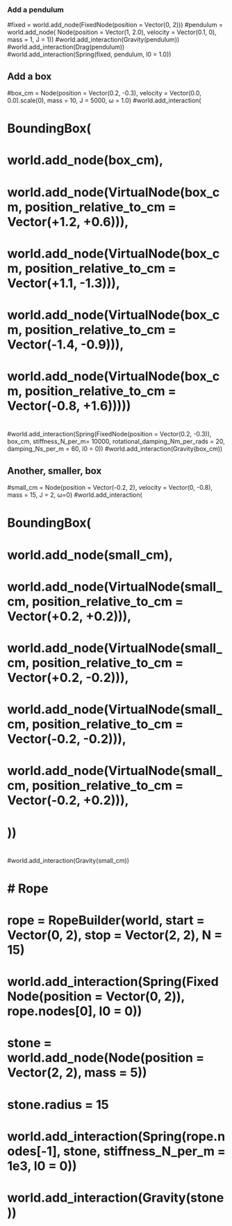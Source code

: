 
### Add a pendulum
#fixed    = world.add_node(FixedNode(position = Vector(0, 2)))
#pendulum = world.add_node(     Node(position = Vector(1, 2.0), velocity = Vector(0.1, 0), mass = 1, J = 1))
#world.add_interaction(Gravity(pendulum))
#world.add_interaction(Drag(pendulum))
#world.add_interaction(Spring(fixed, pendulum, l0 = 1.0))

## Add a box
#box_cm = Node(position = Vector(0.2, -0.3), velocity = Vector(0.0, 0.0).scale(0), mass = 10, J = 5000, ω = 1.0)
#world.add_interaction(
#        BoundingBox(
#            world.add_node(box_cm),
#            world.add_node(VirtualNode(box_cm, position_relative_to_cm = Vector(+1.2, +0.6))),
#            world.add_node(VirtualNode(box_cm, position_relative_to_cm = Vector(+1.1, -1.3))),
#            world.add_node(VirtualNode(box_cm, position_relative_to_cm = Vector(-1.4, -0.9))),
#            world.add_node(VirtualNode(box_cm, position_relative_to_cm = Vector(-0.8, +1.6)))))
#
#world.add_interaction(Spring(FixedNode(position = Vector(0.2, -0.3)), box_cm, stiffness_N_per_m= 10000, rotational_damping_Nm_per_rads = 20, damping_Ns_per_m = 60, l0 = 0))
#world.add_interaction(Gravity(box_cm))

## Another, smaller, box
#small_cm = Node(position = Vector(-0.2, 2), velocity = Vector(0, -0.8), mass = 15, J = 2, ω=0)
#world.add_interaction(
#        BoundingBox(
#            world.add_node(small_cm),
#            world.add_node(VirtualNode(small_cm, position_relative_to_cm = Vector(+0.2, +0.2))),
#            world.add_node(VirtualNode(small_cm, position_relative_to_cm = Vector(+0.2, -0.2))),
#            world.add_node(VirtualNode(small_cm, position_relative_to_cm = Vector(-0.2, -0.2))),
#            world.add_node(VirtualNode(small_cm, position_relative_to_cm = Vector(-0.2, +0.2))),
#            ))
#
#world.add_interaction(Gravity(small_cm))

# # Rope
# rope = RopeBuilder(world, start = Vector(0, 2), stop = Vector(2, 2), N = 15)
# world.add_interaction(Spring(FixedNode(position = Vector(0, 2)), rope.nodes[0], l0 = 0))
#
# stone = world.add_node(Node(position = Vector(2, 2), mass = 5))
# stone.radius = 15
# world.add_interaction(Spring(rope.nodes[-1], stone, stiffness_N_per_m = 1e3, l0 = 0))
# world.add_interaction(Gravity(stone))

